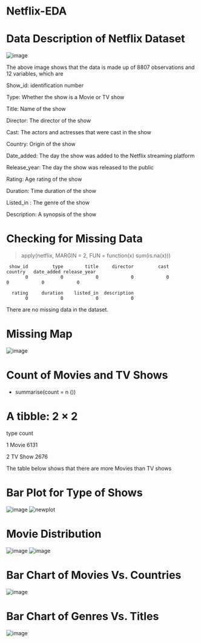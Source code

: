 # Netflix-EDA

# Data Description of Netflix Dataset

![image](https://github.com/TobiAyinde/Netflix-EDA/assets/149031697/5dd3a861-05b7-4722-b954-fe94ac0dfd97)


The above image shows that the data is made up of 8807 observations and 12 variables, which are 

Show_id: identification number       

Type: Whether the show is a Movie or TV show

Title: Name of the show

Director: The director of the show

Cast: The actors and actresses that were cast in the show

Country: Origin of the show

Date_added: The day the show was added to the Netflix streaming platform	

Release_year: The day the show was released to the public

Rating: Age rating of the show

Duration: Time duration of the show

Listed_in	: The genre of the show

Description: A synopsis of the show


# Checking for Missing Data

> apply(netflix, MARGIN = 2, FUN = function(x) sum(is.na(x)))

     show_id         type        title     director         cast      country   date_added release_year 
           0            0            0            0            0            0            0            0

      rating     duration    listed_in  description 
           0            0            0            0


There are no missing data in the dataset.

# Missing Map

![image](https://github.com/TobiAyinde/Netflix-EDA/assets/149031697/59458651-70e1-4628-9822-a6f1c7797e60)

# Count of Movies and TV Shows

+   summarise(count = n ())
  
# A tibble: 2 × 2

  type    count
  
  <fct>   <int>
  
1 Movie    6131

2 TV Show  2676

The table below shows that there are more Movies than TV shows


# Bar Plot for Type of Shows

![image](https://github.com/TobiAyinde/Netflix-EDA/assets/149031697/1b4316ed-7552-4ddd-94db-455d5c724bb8) ![newplot](https://github.com/TobiAyinde/Netflix-EDA/assets/149031697/d08c4879-7f5a-4154-9907-306dc92aa62f)



# Movie Distribution

![image](https://github.com/TobiAyinde/Netflix-EDA/assets/149031697/4c6af479-68a4-4224-a79a-84700dfe3747) ![image](https://github.com/TobiAyinde/Netflix-EDA/assets/149031697/02d48173-9591-4424-8792-b76b03eedf55)



# Bar Chart of Movies Vs. Countries

![image](https://github.com/TobiAyinde/Netflix-EDA/assets/149031697/0c9bb64c-76fd-4e85-a986-d6c5524a5826)




# Bar Chart of Genres Vs. Titles

![image](https://github.com/TobiAyinde/Netflix-EDA/assets/149031697/6b0b1df2-5046-4679-b714-adb86876ac1f)





